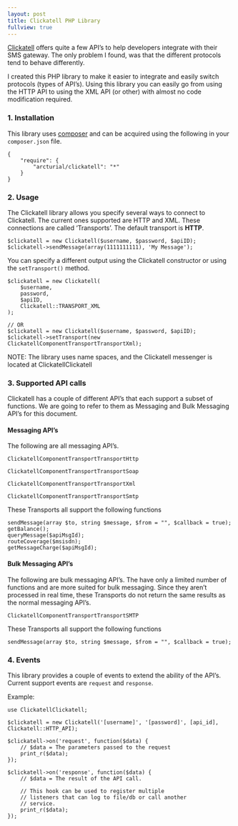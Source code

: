 ```yaml
---
layout: post
title: Clickatell PHP Library
fullview: true
---
```


[Clickatell](http://www.clickatell.com) offers quite a few API’s to help developers integrate with their SMS gateway. The only problem I found, was that the different protocols tend to behave differently.

I created this PHP library to make it easier to integrate and easily switch protocols (types of API’s). Using this library you can easily go from using the HTTP API to using the XML API (or other) with almost no code modification required.

### 1. Installation

This library uses [composer](http://www.getcomposer.org/) and can be acquired using the following in your `composer.json` file.

    {
        "require": {
            "arcturial/clickatell": "*"
        }
    }

### 2. Usage

The Clickatell library allows you specify several ways to connect to Clickatell. The current ones supported are HTTP and XML. These connections are called ‘Transports’. The default transport is **HTTP**.

    $clickatell = new Clickatell($username, $password, $apiID);
    $clickatell->sendMessage(array(1111111111), 'My Message');

You can specify a different output using the Clickatell constructor or using the `setTransport()` method.

    $clickatell = new Clickatell(
        $username,
        password,
        $apiID,
        Clickatell::TRANSPORT_XML
    );

    // OR
    $clickatell = new Clickatell($username, $password, $apiID);
    $clickatell->setTransport(new ClickatellComponentTransportTransportXml);

NOTE: The library uses name spaces, and the Clickatell messenger is located at ClickatellClickatell

### 3. Supported API calls

Clickatell has a couple of different API’s that each support a subset of functions. We are going to refer to them as Messaging and Bulk Messaging API’s for this document.

#### Messaging API’s

The following are all messaging API’s.

`ClickatellComponentTransportTransportHttp`

`ClickatellComponentTransportTransportSoap`

`ClickatellComponentTransportTransportXml`

`ClickatellComponentTransportTransportSmtp`

These Transports all support the following functions

    sendMessage(array $to, string $message, $from = "", $callback = true);
    getBalance();
    queryMessage($apiMsgId);
    routeCoverage($msisdn);
    getMessageCharge($apiMsgId);

#### Bulk Messaging API’s

The following are bulk messaging API’s. The have only a limited number of functions and are more suited for bulk messaging. Since they aren’t processed in real time, these Transports do not return the same results as the normal messaging API’s.

`ClickatellComponentTransportTransportSMTP`

These Transports all support the following functions

    sendMessage(array $to, string $message, $from = "", $callback = true);

### 4. Events

This library provides a couple of events to extend the ability of the API’s. Current support events are `request` and `response`.

Example:

    use ClickatellClickatell;

    $clickatell = new Clickatell('[username]', '[password]', [api_id], Clickatell::HTTP_API);

    $clickatell->on('request', function($data) {
        // $data = The parameters passed to the request
        print_r($data);
    });

    $clickatell->on('response', function($data) {
        // $data = The result of the API call.

        // This hook can be used to register multiple
        // listeners that can log to file/db or call another
        // service.
        print_r($data);
    });
